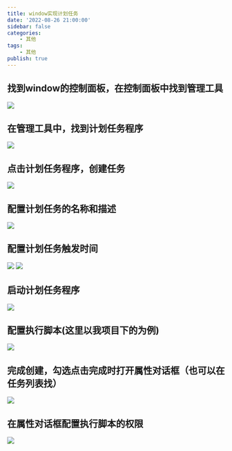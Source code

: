 ```yaml
---
title: window实现计划任务
date: '2022-08-26 21:00:00'
sidebar: false
categories:
    - 其他
tags:
    - 其他
publish: true
---
```


## 找到window的控制面板，在控制面板中找到管理工具
![](/imgs/winPlanWork/t1.jpg)
## 在管理工具中，找到计划任务程序
![](/imgs/winPlanWork/t2.jpg)
## 点击计划任务程序，创建任务
![](/imgs/winPlanWork/t3.jpg)
## 配置计划任务的名称和描述
![](/imgs/winPlanWork/t4.jpg)
## 配置计划任务触发时间
![](/imgs/winPlanWork/t5.jpg)
![](/imgs/winPlanWork/t6.jpg)
## 启动计划任务程序
![](/imgs/winPlanWork/t7.jpg)
## 配置执行脚本(这里以我项目下的为例)
![](/imgs/winPlanWork/t8.jpg)
## 完成创建，勾选点击完成时打开属性对话框（也可以在任务列表找）
![](/imgs/winPlanWork/t9.jpg)
## 在属性对话框配置执行脚本的权限
![](/imgs/winPlanWork/t10.jpg)